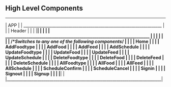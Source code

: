 
## High Level Components
______________________________________________________________________________
| APP                                                                        |
|   ____________________________________________________________________     |
|  |  Header                                                            |    |
|  |____________________________________________________________________|    |
|                                                                            |
|   ____________________________________________________________________     |
|  |                                                                    |    |
|  | /**Switches to any one of the following components*/               |    |
|  |  Home                                                              |    |
|  |  AddFoodtype                                                       |    |
|  |  AddFood                                                           |    |
|  |  AddFeed                                                           |    |
|  |  AddSchedule                                                       |    |
|  |  UpdateFoodtype                                                    |    |
|  |  UpdateFood                                                        |    |
|  |  UpdateFeed                                                        |    |
|  |  UpdateSchedule                                                    |    |
|  |  DeleteFoodtype                                                    |    |
|  |  DeleteFood                                                        |    |
|  |  DeleteFeed                                                        |    |
|  |  DeleteSchedule                                                    |    |
|  |  AllFoodtype                                                       |    |
|  |  AllFood                                                           |    |
|  |  AllFeed                                                           |    |
|  |  AllSchedule                                                       |    |
|  |  ScheduleConfirm                                                   |    |
|  |  ScheduleCancel                                                    |    |
|  |  Signin                                                            |    |
|  |  Signout                                                           |    |
|  |  Signup                                                            |    |
|  |____________________________________________________________________|    | |____________________________________________________________________________|                                      
